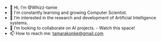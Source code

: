 - 👋 Hi, I’m @Whizz-tamie
- 🌱 I'm constantly learning and growing Computer Scientist.
- 👀 I’m interested in the research and development of Artificial Intelligence systems.
- 💞️ I’m looking to collaborate on AI projects. - Watch this space!
- 📫 How to reach me: tamarakonke@gmail.com

<!---
Whizz-tamie/Whizz-tamie is a ✨ special ✨ repository because its `README.md` (this file) appears on your GitHub profile.
You can click the Preview link to take a look at your changes.
--->
